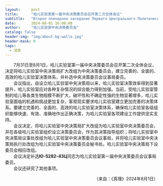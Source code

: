 ```yaml
---
layout:     post
title:      "哈儿实验室第一届中央决策委员会召开第二次全体会议"
subtitle:   "Второе пленарное заседание Первого Центрального Политического Комитета Лаборатории Хаера"
date:       2024-08-01 16:00:00
author:     "哈儿实验室中央决策委员会"
catalog: false
header-img: "img/about-bg-walle.jpg"
header-mask: 0
tags:
  - 消息
---
```


&emsp;&emsp;7月31日至8月1日，哈儿实验室第一届中央决策委员会召开第二次全体会议，决定将哈儿实验室中央决策局扩大改组为中央决策委员会，建立完善的、全面的、高效的哈儿实验室决策体系，并补选中央决策委员会议事局委员。  
&emsp;&emsp;会议指出，自设立哈儿实验室中央决策局以来，哈儿实验室决策效率得到显著提升，哈儿实验室应对各种复杂情况的综合能力得到加强。当前，受哈儿实验室管制的哈儿等各类生物规模不断扩大，破坏性和不确定性强的生物显著增多，哈儿实验室面临的机遇和挑战更加复杂，客观现实要求哈儿实验室建立更加完善的决策体系。要建立完善的、全面的、高效的哈儿实验室决策体系，确保哈儿实验室各级组织能够快速、有效、准确地作出正确决策，为哈儿实验室各项建设工作提供坚实支持。  
&emsp;&emsp;会议决定，将哈儿实验室中央决策局扩大改组为哈儿实验室中央决策委员会，并在各级哈儿实验室组织设立决策委员会，作为其决策指导组织；将哈儿实验室中央决策局议事处改组为哈儿实验室中央决策委员会议事局，并将哈儿实验室中央决策局执行处改组为哈儿实验室中央决策委员会秘书处。哈儿实验室中央决策局下设委员会相应改组。  
&emsp;&emsp;会议决定补选**Ю-5282-43Ц**同志为哈儿实验室第一届中央决策委员会议事局委员。  
&emsp;&emsp;会议还研究了其他事项。
<div style="text-align: right">（来自：《真理》2024年8月1日）</div>